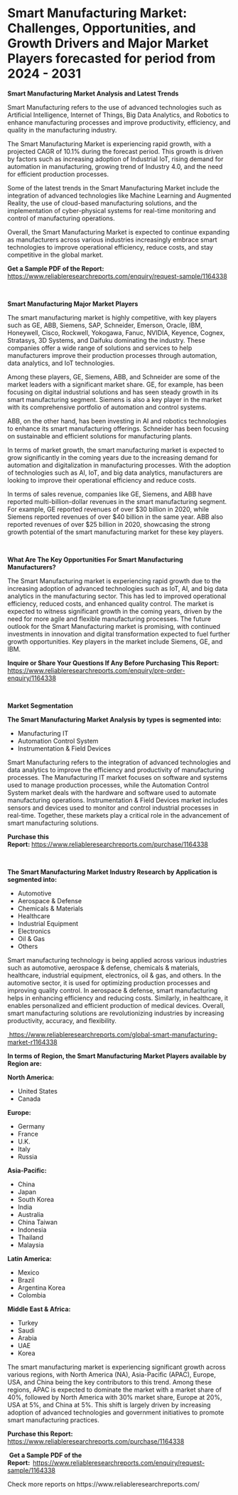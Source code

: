 <p><h1>Smart Manufacturing Market: Challenges, Opportunities, and Growth Drivers and Major Market Players forecasted for period from 2024 - 2031</h1></p><p><strong>Smart Manufacturing Market Analysis and Latest Trends</strong></p>
<p><p>Smart Manufacturing refers to the use of advanced technologies such as Artificial Intelligence, Internet of Things, Big Data Analytics, and Robotics to enhance manufacturing processes and improve productivity, efficiency, and quality in the manufacturing industry.</p><p>The Smart Manufacturing Market is experiencing rapid growth, with a projected CAGR of 10.1% during the forecast period. This growth is driven by factors such as increasing adoption of Industrial IoT, rising demand for automation in manufacturing, growing trend of Industry 4.0, and the need for efficient production processes.</p><p>Some of the latest trends in the Smart Manufacturing Market include the integration of advanced technologies like Machine Learning and Augmented Reality, the use of cloud-based manufacturing solutions, and the implementation of cyber-physical systems for real-time monitoring and control of manufacturing operations.</p><p>Overall, the Smart Manufacturing Market is expected to continue expanding as manufacturers across various industries increasingly embrace smart technologies to improve operational efficiency, reduce costs, and stay competitive in the global market.</p></p>
<p><strong>Get a Sample PDF of the Report:&nbsp;</strong> <a href="https://www.reliableresearchreports.com/enquiry/request-sample/1164338">https://www.reliableresearchreports.com/enquiry/request-sample/1164338</a></p>
<p>&nbsp;</p>
<p><strong>Smart Manufacturing Major Market Players</strong></p>
<p><p>The smart manufacturing market is highly competitive, with key players such as GE, ABB, Siemens, SAP, Schneider, Emerson, Oracle, IBM, Honeywell, Cisco, Rockwell, Yokogawa, Fanuc, NVIDIA, Keyence, Cognex, Stratasys, 3D Systems, and Daifuku dominating the industry. These companies offer a wide range of solutions and services to help manufacturers improve their production processes through automation, data analytics, and IoT technologies.</p><p>Among these players, GE, Siemens, ABB, and Schneider are some of the market leaders with a significant market share. GE, for example, has been focusing on digital industrial solutions and has seen steady growth in its smart manufacturing segment. Siemens is also a key player in the market with its comprehensive portfolio of automation and control systems.</p><p>ABB, on the other hand, has been investing in AI and robotics technologies to enhance its smart manufacturing offerings. Schneider has been focusing on sustainable and efficient solutions for manufacturing plants.</p><p>In terms of market growth, the smart manufacturing market is expected to grow significantly in the coming years due to the increasing demand for automation and digitalization in manufacturing processes. With the adoption of technologies such as AI, IoT, and big data analytics, manufacturers are looking to improve their operational efficiency and reduce costs.</p><p>In terms of sales revenue, companies like GE, Siemens, and ABB have reported multi-billion-dollar revenues in the smart manufacturing segment. For example, GE reported revenues of over $30 billion in 2020, while Siemens reported revenues of over $40 billion in the same year. ABB also reported revenues of over $25 billion in 2020, showcasing the strong growth potential of the smart manufacturing market for these key players.</p></p>
<p>&nbsp;</p>
<p><strong>What Are The Key Opportunities For Smart Manufacturing Manufacturers?</strong></p>
<p><p>The Smart Manufacturing market is experiencing rapid growth due to the increasing adoption of advanced technologies such as IoT, AI, and big data analytics in the manufacturing sector. This has led to improved operational efficiency, reduced costs, and enhanced quality control. The market is expected to witness significant growth in the coming years, driven by the need for more agile and flexible manufacturing processes. The future outlook for the Smart Manufacturing market is promising, with continued investments in innovation and digital transformation expected to fuel further growth opportunities. Key players in the market include Siemens, GE, and IBM.</p></p>
<p><strong>Inquire or Share Your Questions If Any Before Purchasing This Report:</strong> <a href="https://www.reliableresearchreports.com/enquiry/pre-order-enquiry/1164338">https://www.reliableresearchreports.com/enquiry/pre-order-enquiry/1164338</a></p>
<p>&nbsp;</p>
<p><strong>Market Segmentation</strong></p>
<p><strong>The Smart Manufacturing Market Analysis by types is segmented into:</strong></p>
<p><ul><li>Manufacturing IT</li><li>Automation Control System</li><li>Instrumentation & Field Devices</li></ul></p>
<p><p>Smart Manufacturing refers to the integration of advanced technologies and data analytics to improve the efficiency and productivity of manufacturing processes. The Manufacturing IT market focuses on software and systems used to manage production processes, while the Automation Control System market deals with the hardware and software used to automate manufacturing operations. Instrumentation & Field Devices market includes sensors and devices used to monitor and control industrial processes in real-time. Together, these markets play a critical role in the advancement of smart manufacturing solutions.</p></p>
<p><strong>Purchase this Report:&nbsp;</strong><a href="https://www.reliableresearchreports.com/purchase/1164338">https://www.reliableresearchreports.com/purchase/1164338</a></p>
<p>&nbsp;</p>
<p><strong>The Smart Manufacturing Market Industry Research by Application is segmented into:</strong></p>
<p><ul><li>Automotive</li><li>Aerospace & Defense</li><li>Chemicals & Materials</li><li>Healthcare</li><li>Industrial Equipment</li><li>Electronics</li><li>Oil & Gas</li><li>Others</li></ul></p>
<p><p>Smart manufacturing technology is being applied across various industries such as automotive, aerospace & defense, chemicals & materials, healthcare, industrial equipment, electronics, oil & gas, and others. In the automotive sector, it is used for optimizing production processes and improving quality control. In aerospace & defense, smart manufacturing helps in enhancing efficiency and reducing costs. Similarly, in healthcare, it enables personalized and efficient production of medical devices. Overall, smart manufacturing solutions are revolutionizing industries by increasing productivity, accuracy, and flexibility.</p></p>
<p><a href="https://www.reliableresearchreports.com/global-smart-manufacturing-market-r1164338">&nbsp;https://www.reliableresearchreports.com/global-smart-manufacturing-market-r1164338</a></p>
<p><strong>In terms of Region, the Smart Manufacturing Market Players available by Region are:</strong></p>
<p>
    <p> <strong> North America: </strong>
        <ul>
            <li>United States</li>
            <li>Canada</li>
        </ul>
        </p> 
    <p> <strong> Europe: </strong>
        <ul>
            <li>Germany</li>
            <li>France</li>
            <li>U.K.</li>
            <li>Italy</li>
            <li>Russia</li>
        </ul>
        </p> 
    <p> <strong> Asia-Pacific: </strong>
        <ul>
            <li>China</li>
            <li>Japan</li>
            <li>South Korea</li>
            <li>India</li>
            <li>Australia</li>
            <li>China Taiwan</li>
            <li>Indonesia</li>
            <li>Thailand</li>
            <li>Malaysia</li>
        </ul>
        </p> 
    <p> <strong> Latin America: </strong>
        <ul>
            <li>Mexico</li>
            <li>Brazil</li>
            <li>Argentina Korea</li>
            <li>Colombia</li>
        </ul>
        </p> 
    <p> <strong> Middle East & Africa: </strong>
        <ul>
            <li>Turkey</li>
            <li>Saudi</li>
            <li>Arabia</li>
            <li>UAE</li>
            <li>Korea</li>
        </ul>
    </p>
    </p>
<p><p>The smart manufacturing market is experiencing significant growth across various regions, with North America (NA), Asia-Pacific (APAC), Europe, USA, and China being the key contributors to this trend. Among these regions, APAC is expected to dominate the market with a market share of 40%, followed by North America with 30% market share, Europe at 20%, USA at 5%, and China at 5%. This shift is largely driven by increasing adoption of advanced technologies and government initiatives to promote smart manufacturing practices.</p></p>
<p><strong>Purchase this Report: </strong><a href="https://www.reliableresearchreports.com/purchase/1164338">https://www.reliableresearchreports.com/purchase/1164338</a></p>
<p>&nbsp;<strong>Get a Sample PDF of the Report:&nbsp;&nbsp;</strong><a href="https://www.reliableresearchreports.com/enquiry/request-sample/1164338">https://www.reliableresearchreports.com/enquiry/request-sample/1164338</a></p>
<p><strong></strong></p>
<p>Check more reports on https://www.reliableresearchreports.com/</p>